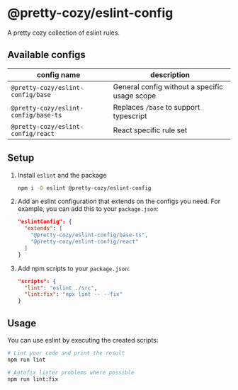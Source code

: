 # @pretty-cozy/eslint-config

A pretty cozy collection of eslint rules.

## Available configs

| config name | description |
|--- |--- |
| `@pretty-cozy/eslint-config/base` | General config without a specific usage scope |
| `@pretty-cozy/eslint-config/base-ts`| Replaces `/base` to support typescript |
| `@pretty-cozy/eslint-config/react` | React specific rule set |

## Setup

1. Install `eslint` and the package
    ```bash
    npm i -D eslint @pretty-cozy/eslint-config
    ```
2. Add an eslint configuration that extends on the configs you need. 
   For example, you can add this to your `package.json`:
    ```json
    "eslintConfig": {
      "extends": [
        "@pretty-cozy/eslint-config/base-ts",
        "@pretty-cozy/eslint-config/react"
      ]
    }
    ```
4. Add npm scripts to your `package.json`:
    ```json
    "scripts": {
      "lint": "eslint ./src",
      "lint:fix": "npx lint -- --fix"
    }
    ```

## Usage

You can use eslint by executing the created scripts:

```bash
# Lint your code and print the result
npm run lint 

# Autofix linter problems where possible
npm run lint:fix
```
